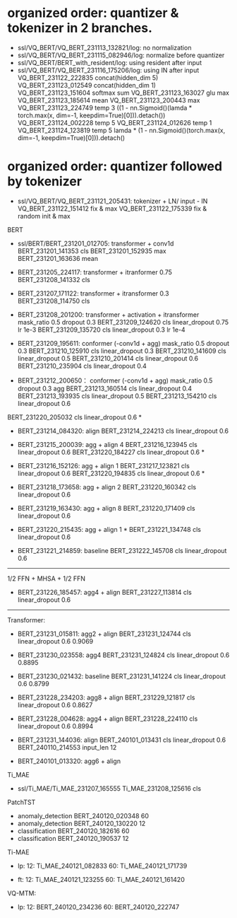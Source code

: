 # organized order: quantizer & tokenizer in 2 branches.
- ssl/VQ_BERT/VQ_BERT_231113_132821/log: no normalization
- ssl/VQ_BERT/VQ_BERT_231115_082946/log: normalize before quantizer
- ssl/VQ_BERT/BERT_with_resident/log: using resident after input
- ssl/VQ_BERT/VQ_BERT_231116_175206/log: using IN after input
VQ_BERT_231122_222835 concat(hidden_dim 5)
VQ_BERT_231123_012549 concat(hidden_dim 1)
VQ_BERT_231123_151604 softmax sum
VQ_BERT_231123_163027 glu max
VQ_BERT_231123_185614 mean
VQ_BERT_231123_200443 max
VQ_BERT_231123_224749 temp 3 ((1 - nn.Sigmoid()(lamda * torch.max(x, dim=-1, keepdim=True)[0])).detach())
VQ_BERT_231124_002228 temp 5
VQ_BERT_231124_012626 temp 1
VQ_BERT_231124_123819 temp 5 lamda * (1 - nn.Sigmoid()(torch.max(x, dim=-1, keepdim=True)[0])).detach()


# organized order: quantizer followed by tokenizer
- ssl/VQ_BERT/VQ_BERT_231121_205431: tokenizer + LN/ input - IN
VQ_BERT_231122_151412 fix & max
VQ_BERT_231122_175339 fix & random init & max

BERT
- ssl/BERT/BERT_231201_012705: transformer + conv1d
BERT_231201_141353 cls
BERT_231201_152935 max
BERT_231201_163636 mean

- BERT_231205_224117: transformer + itranformer 0.75
BERT_231208_141332 cls

- BERT_231207_171122: transformer + itransformer 0.3
BERT_231208_114750 cls

- BERT_231208_201200: transformer + activation + itransformer mask_ratio 0.5 dropout 0.3
BERT_231209_124620 cls linear_dropout 0.75 lr 1e-3
BERT_231209_135720 cls linear_dropout 0.3 lr 1e-4

- BERT_231209_195611: conformer (-conv1d + agg) mask_ratio 0.5 dropout 0.3
BERT_231210_125910 cls linear_dropout 0.3
BERT_231210_141609 cls linear_dropout 0.5
BERT_231210_201414 cls linear_dropout 0.6
BERT_231210_235904 cls linear_dropout 0.4

- BERT_231212_200650： conformer (-conv1d + agg) mask_ratio 0.5 dropout 0.3 agg
BERT_231213_160514 cls linear_dropout 0.4
BERT_231213_193935 cls linear_dropout 0.5
BERT_231213_154210 cls linear_dropout 0.6

BERT_231220_205032 cls linear_dropout 0.6 * 

- BERT_231214_084320: align
BERT_231214_224213 cls linear_dropout 0.6

- BERT_231215_200039: agg + align 4
BERT_231216_123945 cls linear_dropout 0.6
BERT_231220_184227 cls linear_dropout 0.6 *

- BERT_231216_152126: agg + align 1
BERT_231217_123821 cls linear_dropout 0.6
BERT_231220_194835 cls linear_dropout 0.6 *

- BERT_231218_173658: agg + align 2
BERT_231220_160342 cls linear_dropout 0.6

- BERT_231219_163430: agg + align 8
BERT_231220_171409 cls linear_dropout 0.6

- BERT_231220_215435: agg + align 1 * 
BERT_231221_134748 cls linear_dropout 0.6

- BERT_231221_214859: baseline
BERT_231222_145708 cls linear_dropout 0.6

-----------------------------------------------
1/2 FFN + MHSA + 1/2 FFN

- BERT_231226_185457: agg4 + align
BERT_231227_113814 cls linear_dropout 0.6

-----------------------------------------------
Transformer:

- BERT_231231_015811: agg2 + align
BERT_231231_124744 cls linear_dropout 0.6  0.9069

- BERT_231230_023558: agg4 
BERT_231231_124824 cls linear_dropout 0.6  0.8895

- BERT_231230_021432: baseline
BERT_231231_141224 cls linear_dropout 0.6  0.8799

- BERT_231228_234203: agg8 + align
BERT_231229_121817 cls linear_dropout 0.6  0.8627

- BERT_231228_004628: agg4 + align
BERT_231228_224110 cls linear_dropout 0.6  0.8994

- BERT_231231_144036: align
BERT_240101_013431 cls linear_dropout 0.6 
BERT_240110_214553 input_len 12

- BERT_240101_013320: agg6 + align

Ti_MAE
- ssl/Ti_MAE/Ti_MAE_231207_165555
Ti_MAE_231208_125616 cls

PatchTST
- anomaly_detection BERT_240120_020348 60
- anomaly_detection BERT_240120_130220 12
- classification BERT_240120_182616 60
- classification BERT_240120_190537 12

Ti-MAE
- lp: 
12: Ti_MAE_240121_082833
60: Ti_MAE_240121_171739

- ft:
12: Ti_MAE_240121_123255
60: Ti_MAE_240121_161420

VQ-MTM:
- lp: 
12: BERT_240120_234236
60: BERT_240120_222747